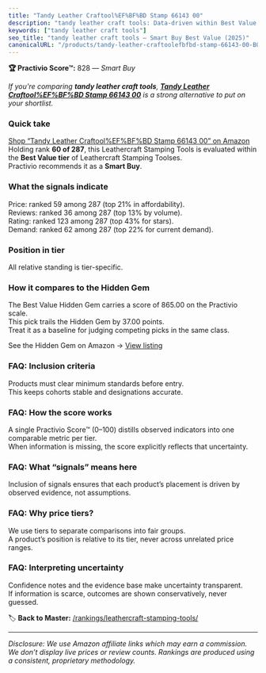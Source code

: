 ```yaml
---
title: "Tandy Leather Craftool%EF%BF%BD Stamp 66143 00"
description: "tandy leather craft tools: Data-driven within Best Value ranking using the Practivio Score™. Positioned by quality, value, demand, findability, momentum."
keywords: ["tandy leather craft tools"]
seo_title: "tandy leather craft tools — Smart Buy Best Value (2025)"
canonicalURL: "/products/tandy-leather-craftoolefbfbd-stamp-66143-00-B01E9HGHLK/"
---
```


**🏆 Practivio Score™:** 828 — _Smart Buy_


*If you're comparing **tandy leather craft tools**, **[Tandy Leather Craftool%EF%BF%BD Stamp 66143 00](https://www.amazon.com/dp/B01E9HGHLK?tag=practivio-20)** is a strong alternative to put on your shortlist.*
### Quick take
[Shop “Tandy Leather Craftool%EF%BF%BD Stamp 66143 00” on Amazon](https://www.amazon.com/dp/B01E9HGHLK?tag=practivio-20)
Holding rank **60 of 287**, this Leathercraft Stamping Tools is evaluated within the **Best Value tier** of Leathercraft Stamping Toolses.  
Practivio recommends it as a **Smart Buy**.

### What the signals indicate
Price: ranked 59 among 287 (top 21% in affordability).  
Reviews: ranked 36 among 287 (top 13% by volume).  
Rating: ranked 123 among 287 (top 43% for stars).  
Demand: ranked 62 among 287 (top 22% for current demand).

### Position in tier
All relative standing is tier-specific.

### How it compares to the Hidden Gem
The Best Value Hidden Gem carries a score of 865.00 on the Practivio scale.  
This pick trails the Hidden Gem by 37.00 points.  
Treat it as a baseline for judging competing picks in the same class.  

See the Hidden Gem on Amazon → [View listing](https://www.amazon.com/dp/B014549SNG?tag=practivio-20)

### FAQ: Inclusion criteria
Products must clear minimum standards before entry.  
This keeps cohorts stable and designations accurate.

### FAQ: How the score works
A single Practivio Score™ (0–100) distills observed indicators into one comparable metric per tier.  
When information is missing, the score explicitly reflects that uncertainty.

### FAQ: What “signals” means here
Inclusion of signals ensures that each product’s placement is driven by observed evidence, not assumptions.

### FAQ: Why price tiers?
We use tiers to separate comparisons into fair groups.  
A product’s position is relative to its tier, never across unrelated price ranges.

### FAQ: Interpreting uncertainty
Confidence notes and the evidence base make uncertainty transparent.  
If information is scarce, outcomes are shown conservatively, never guessed.


🏷️ **Back to Master:** [/rankings/leathercraft-stamping-tools/](/rankings/leathercraft-stamping-tools/)

---
_Disclosure: We use Amazon affiliate links which may earn a commission. We don’t display live prices or review counts. Rankings are produced using a consistent, proprietary methodology._
